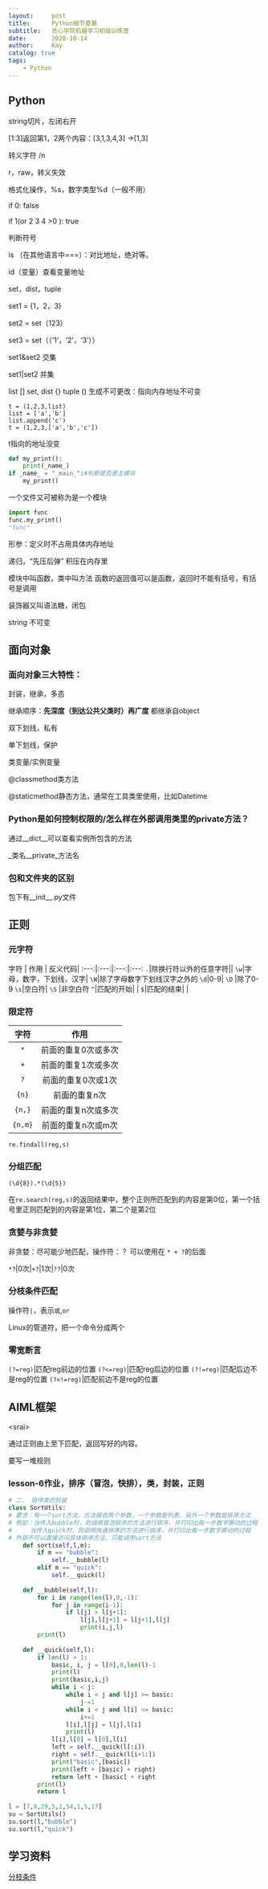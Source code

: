 ```yaml
---
layout:     post
title:      Python细节查漏
subtitle:   贪心学院机器学习初级训练营
date:       2020-10-14
author:     Kay
catalog: true
tags:
    - Python
---
```




## Python
string切片，左闭右开

[1:3]返回第1，2两个内容：[3,1,3,4,3] ->[1,3]

转义字符 /n

r，raw，转义失效

格式化操作，%s，数字类型%d（一般不用）



if 0: false

if 1(or 2 3 4 >0 ): true

判断符号

is （在其他语言中===）：对比地址，绝对等。

id（变量）查看变量地址

set，dist，tuple

set1 = {1，2，3}

set2 = set（123）

set3 = set（（‘1’，‘2’，‘3’））

set1&set2 交集

set1\|set2 并集 

list []
set, dist {}
tuple () 生成不可更改：指向内存地址不可变

```
t = (1,2,3,list)
list = ['a','b']
list.append('c')
t = (1,2,3,['a','b','c'])
```
t指向的地址没变

```python
def my_print():
	print(_name_)
if _name_ = "_main_":#判断是否是主模块
	my_print()
```
一个文件又可被称为是一个模块

```python
import func
func.my_print()
"func"
```

形参：定义时不占用具体内存地址

递归，“先压后弹”
积压在内存里

模块中叫函数，类中叫方法
函数的返回值可以是函数，返回时不能有括号，有括号是调用

装饰器又叫语法糖，闭包

string 不可变







## 面向对象

### 面向对象三大特性：

封装，继承，多态

继承顺序：__先深度（到达公共父类时）再广度__
都继承自object



双下划线，私有

单下划线，保护



类变量/实例变量



@classmethod类方法

@staticmethod静态方法，通常在工具类里使用，比如Datetime



### Python是如何控制权限的/怎么样在外部调用类里的private方法？

通过\_\_dict\_\_可以查看实例所包含的方法 

\_类名__private\_方法名



### 包和文件夹的区别

包下有\_\_init\_\_.py文件



## 正则

### 元字符



字符 | 作用 | 反义代码|
:---:|:---:|:---:|:---:
`.`|除换行符以外的任意字符||
`\w`|字母，数字，下划线，汉字| `\W`|除了字母数字下划线汉字之外的
`\d`|0-9| `\D` |除了0-9
`\s`|空白符| `\S` |非空白符
`^`|匹配的开始|  |
`$`|匹配的结束|  |



### 限定符

字符 | 作用
:---:|:---:
`*`|前面的重复0次或多次
`+`|前面的重复1次或多次
`?`|前面的重复0次或1次
`{n}`|前面的重复n次
`{n,}`|前面的重复n次或多次
`{n,m}`|前面的重复n次或m次

`re.findall(reg,s)`

### 分组匹配

`(\d{8}).*(\d{5})` 

在`re.search(reg,s)`的返回结果中，整个正则所匹配到的内容是第0位，第一个括号里正则匹配到的内容是第1位，第二个是第2位


### 贪婪与非贪婪
非贪婪：尽可能少地匹配，操作符：？
可以使用在 `* + ?`的后面

`*?`|0次|`+?`|1次|`??`|0次

### 分枝条件匹配

操作符`|`，表示`或`,`or`

Linux的管道符，把一个命令分成两个

### 零宽断言

`(?=reg)`|匹配reg前边的位置
`(?<=reg)`|匹配reg后边的位置
`(?!=reg)`|匹配后边不是reg的位置
`(?<!=reg)`|匹配前边不是reg的位置

## AIML框架

\<srai>

通过正则由上至下匹配，返回写好的内容。

要写一堆规则



### lesson-6作业，排序（冒泡，快排），类，封装，正则







```python
# 二、 排序类的封装
class SortUtils:
# 要求：有一个sort方法，方法接收两个参数，一个参数是列表，另外一个参数是排序方法
# 例如：当传入bubble时，则调用冒泡排序的方法进行排序，并打印出每一步数字挪动的过程
#     当传入quick时，则调用快速排序的方法进行排序，并打印出每一步数字挪动的过程
# 外部不可以直接访问具体排序方法，只能调用sort方法
    def sort(self,l,m):
        if m == "bubble":
            self.__bubble(l)
        elif m == "quick":
            self.__quick(l)
        
    def __bubble(self,l):
        for i in range(len(l),0,-1):
            for j in range(i-1):
                if l[j] > l[j+1]:
                    l[j],l[j+1] = l[j+1],l[j]
                    print(i,j,l) 
        print(l)
        
    def __quick(self,l):
        if len(l) > 1:
            basic, i, j = l[0],0,len(l)-1
            print(l)
            print(basic,i,j)
            while i < j:
                while i < j and l[j] >= basic:
                    j-=1
                while i < j and l[i] <= basic:
                    i+=1
                l[i],l[j] = l[j],l[i]
                print(l)
            l[i],l[0] = l[0],l[i] 
            left = self.__quick(l[:i])
            right = self.__quick(l[i+1:])
            print("basic",[basic])
            print(left + [basic] + right)
            return left + [basic] + right
        print(l)
        return l
    
l = [7,8,29,5,2,54,1,5,17]
su = SortUtils()
su.sort(l,"bubble")
su.sort(l,"quick")
```









## 学习资料

[分枝条件](https://wiki.jikexueyuan.com/project/regex/branch-conditions.html)